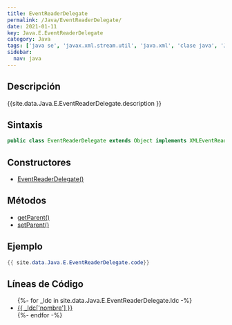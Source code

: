```yaml
---
title: EventReaderDelegate
permalink: /Java/EventReaderDelegate/
date: 2021-01-11
key: Java.E.EventReaderDelegate
category: Java
tags: ['java se', 'javax.xml.stream.util', 'java.xml', 'clase java', 'Java 1.6']
sidebar: 
  nav: java
---
```


## Descripción
{{site.data.Java.E.EventReaderDelegate.description }}

## Sintaxis
~~~java
public class EventReaderDelegate extends Object implements XMLEventReader
~~~

## Constructores
* [EventReaderDelegate()](/Java/EventReaderDelegate/EventReaderDelegate/)

## Métodos
* [getParent()](/Java/EventReaderDelegate/getParent)
* [setParent()](/Java/EventReaderDelegate/setParent)

## Ejemplo
~~~java
{{ site.data.Java.E.EventReaderDelegate.code}}
~~~

## Líneas de Código
<ul>
{%- for _ldc in site.data.Java.E.EventReaderDelegate.ldc -%}
   <li>
       <a href="{{_ldc['url'] }}">{{ _ldc['nombre'] }}</a>
   </li>
{%- endfor -%}
</ul>
